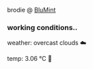 brodie @ [BluMint](https://www.linkedin.com/company/blumint-io/)

<!--weather_start-->
### working conditions..

weather: overcast clouds ☁️

temp: 3.06 °C 🧥

<!--weather_end-->
